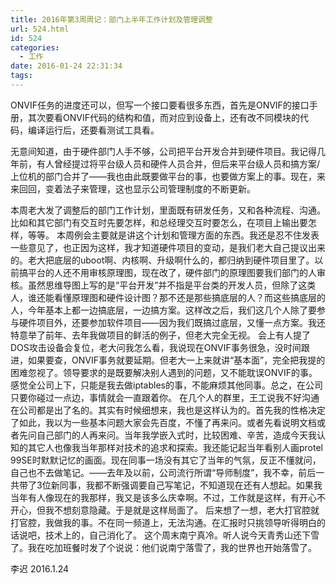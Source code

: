 ```yaml
---
title: 2016年第3周周记：部门上半年工作计划及管理调整
url: 524.html
id: 524
categories:
  - 工作
date: 2016-01-24 22:31:34
tags:
---
```


ONVIF任务的进度还可以，但写一个接口要看很多东西，首先是ONVIF的接口手册，其次要看ONVIF代码的结构和值，而对应到设备上，还有改不同模块的代码，编译运行后，还要看测试工具看。 

无意间知道，由于硬件部门人手不够，公司把平台开发合并到硬件项目。我记得几年前，有人曾经提过将平台级人员和硬件人员合并，但后来平台级人员和搞方案/上位机的部门合并了——我也由此既要做平台的事，也要做方案上的事。现在，来来回回，变着法子来管理，这也显示公司管理制度的不断更新。 
<!-- more -->
本周老大发了调整后的部门工作计划，里面既有研发任务，又和各种流程、沟通。比如和其它部门有交互时先要怎样，和总经理交互时要怎么，在项目上输出要怎样，等等。
 本周例会主要就是讲这个计划和管理方面的东西。我还是忍不住发表一些意见了，也正因为这样，我才知道硬件项目的变动，是我们老大自己提议出来的。老大把底层的uboot啊、内核啊、升级啊什么的，都归纳到硬件项目里了。以前搞平台的人还不用审核原理图，现在改了，硬件部门的原理图要我们部门的人审核。虽然思维导图上写的是“平台开发”并不指是平台类的开发人员，但除了这类人，谁还能看懂原理图和硬件设计图？那不还是那些搞底层的人？而这些搞底层的人，今年基本上都一边搞底层，一边搞方案。这样改之后，我们这几个人除了要参与硬件项目外，还要参加软件项目——因为我们既搞过底层，又懂一点方案。我还特意举了前年、去年我做项目的鲜活的例子，但老大完全无视。 
 会上有人提了DOS攻击设备会复位，老大问我怎么看，我说现在ONVIF事务很急，没时间跟进，如果要查，ONVIF事务就要延期。但老大一上来就讲“基本面”，完全把我提的困难忽视了。领导要求的是既要解决别人遇到的问题，又不能耽误ONVIF的事。感觉全公司上下，只能是我去做iptables的事，不能麻烦其他同事。总之，在公司只要你碰过一点边，事情就会一直跟着你。 
 在几个人的群里，王工说我不好沟通在公司都是出了名的。其实有时候细想来，我也是这样认为的。首先我的性格决定了如此，我以为一些基本问题大家会先百度，不懂了再来问。或者先看说明文档或者先问自己部门的人再来问。当年我学嵌入式时，比较困难、辛苦，造成今天我认知的其它人也像我当年那样对技术的追求和探索。我还能记起当年看别人画protel 
 99SE时默默记忆的画面。现在同事一场没有其它了当年的气氛，反正不懂就问，自己也不去做笔记。——去年及以前，公司流行所谓“导师制度”，我不幸，前后一共带了3位新同事，我都不断强调要自己写笔记，不知道现在还有人想起。如果我当年有人像现在的我那样，我又是该多么庆幸啊。不过，工作就是这样，有开心不开心，但我不想刻意隐藏。于是就是这样局面了。 
 后来想了一想，老大打官腔就打官腔，我做我的事。不在同一频道上，无法沟通。在汇报时只挑领导听得明白的话说吧，技术上的，自己消化了。 这个周末南宁真冷。听人说今天青秀山还下雪了。我在吃加班餐时发了个说说：他们说南宁落雪了，我的世界也开始落雪了。

李迟 2016.1.24